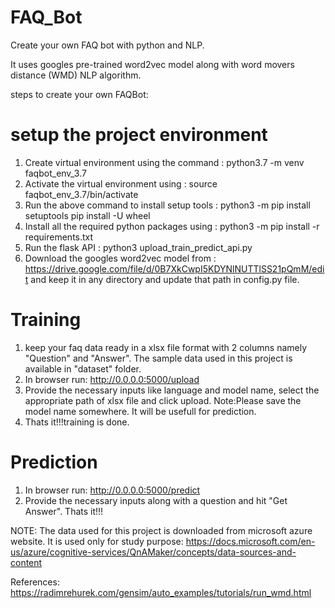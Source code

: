 # FAQ_Bot
Create your own FAQ bot with python and NLP.

It uses googles pre-trained word2vec model along with word movers distance (WMD) NLP algorithm.

steps to create your own FAQBot:

# setup the project environment

1. Create virtual environment using the command : python3.7 -m venv faqbot_env_3.7
2. Activate the virtual environment using : source faqbot_env_3.7/bin/activate
3. Run the above command to install setup tools : python3 -m pip install setuptools pip install -U wheel
4. Install all the required python packages using : python3 -m pip install -r requirements.txt
5. Run the flask API : python3 upload_train_predict_api.py
6. Download the googles word2vec model from : https://drive.google.com/file/d/0B7XkCwpI5KDYNlNUTTlSS21pQmM/edit
and keep it in any directory and update that path in config.py file. 

# Training

1. keep your faq data ready in a xlsx file format with 2 columns namely "Question" and "Answer". The sample data used in this project is available in "dataset" folder.
2. In browser run: http://0.0.0.0:5000/upload
3. Provide the necessary inputs like language and model name, select the appropriate path of xlsx file and click upload.
	Note:Please save the model name somewhere. It will be usefull for prediction.
4. Thats it!!!training is done.

# Prediction 

1. In browser run: http://0.0.0.0:5000/predict
2. Provide the necessary inputs along with a question and hit "Get Answer". Thats it!!!


NOTE: The data used for this project is downloaded from microsoft azure website. It is used only for study purpose: https://docs.microsoft.com/en-us/azure/cognitive-services/QnAMaker/concepts/data-sources-and-content

References:
https://radimrehurek.com/gensim/auto_examples/tutorials/run_wmd.html


